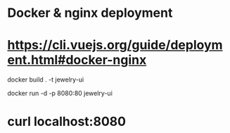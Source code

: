 # Docker & nginx deployment

# https://cli.vuejs.org/guide/deployment.html#docker-nginx

docker build . -t jewelry-ui

docker run -d -p 8080:80 jewelry-ui

# curl localhost:8080
